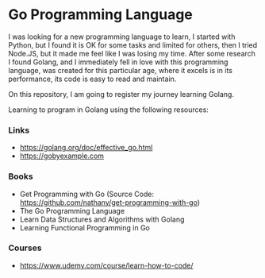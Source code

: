 # Go Programming Language

I was looking for a new programming language to learn, I started with Python, but I found it is OK for some tasks and limited for others, then I tried Node.JS, but it made me feel like I was losing my time. After some research I found Golang, and I immediately fell in love with this programming language, was created for this particular age, where it excels is in its performance, its code is easy to read and maintain.

On this repository, I am going to register my journey learning Golang.

Learning to program in Golang using the following resources:

### Links

- https://golang.org/doc/effective_go.html
- https://gobyexample.com

### Books

- Get Programming with Go (Source Code: https://github.com/nathany/get-programming-with-go)
- The Go Programming Language
- Learn Data Structures and Algorithms with Golang
- Learning Functional Programming in Go

### Courses

- https://www.udemy.com/course/learn-how-to-code/
